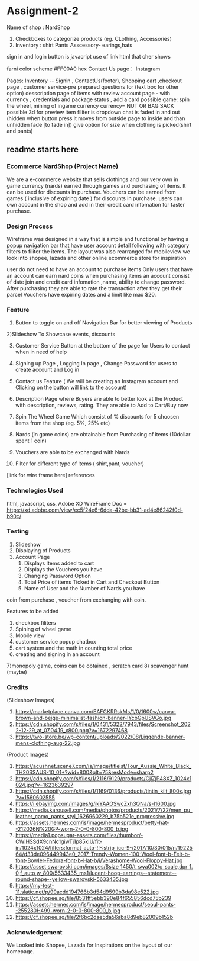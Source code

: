 # Assignment-2

Name of shop : NardShop

1. Checkboxes to categorize products (eg. CLothing, Accessories)
2. Inventory : shirt Pants Asscessory- earings,hats

sign in and login button is javacript use of link html that cher shows

farni color scheme #FF00A0 hex
Contact Us page： Instagram

Pages: Inventory -- Signin , ContactUs(footer), Shopping cart ,checkout page , customer service-pre prepared questions for (text box for other option) desscription page of items with review
account page - with currency , credentials and package status , add a card
possible game: spin the wheel, mining of ingame currency
currency= NUT OR BAG SACK
possible 3d for preview item
filiter is dropdown
chat is faded in and out (hidden when button press it moves from outside page to inside and than unhidden fade [to fade in])
give option for size when clothing is picked(shirt and pants)

## readme starts here

### Ecommerce NardShop (Project Name)
We are a e-commerce website that sells clothings and our very own in game currency (nards) earned through games and purchasing of items. It can be used for discounts in purchase. Vouchers can be earned from games ( inclusive of expiring date ) for discounts in purchase.
users can own account in the shop and add in their credit card infomation for faster purchase.

### Design Process
Wireframe was designed in a way that is simple and functional by having a popup navigation bar that have user account detail following with category filters to filiter the items.
The layout was also rearranged for mobileview
we look into shopee, lazada and other online ecommerce store for inspiration
 


user do not need to have an account to purchase items
Only users that have an account can earn nard coins when purchasing items
an account consist of date join and credit card infomation ,name, ability to change password. After purchasing they are able to rate the transaction after they get their parcel
Vouchers have expiring dates and a limit like max $20. 

### Feature
1) Button to toggle on and off Navigation Bar for better viewing of Products

2)Slideshow To Showcase events, discounts

3) Customer Service Button at the bottom of the page for Users to contact when in need of help

4) Signing up Page , Logging In page , Change Password for users to create account and Log in

5) Contact us Feature ( We will be creating an Instagram account and Clicking on the button will link to the account)

6) Description Page where Buyers are able to better look at the Product with description, reviews, rating. They are able to Add to Cart/Buy now

7) Spin The Wheel Game Which consist of % discounts for 5 choosen items from the shop (eg. 5%, 25% etc)

8) Nards (in game coins) are obtainable from Purchasing of items (10dollar spent 1 coin) 

9) Vouchers are able to be exchanged with Nards

10) Filter for different type of items ( shirt,pant, voucher)

[link for wire frame here]
references

### Technologies Used
html, javascript, css, Adobe XD
WireFrame Doc = https://xd.adobe.com/view/ec5f24e6-6dda-42be-bb31-ad4e86242f0d-b90c/

### Testing 

1) Slideshow
2) Displaying of Products
3) Account Page
    1. Displays Items added to cart
    2. Displays the Vouchers you have
    3. Changing Password Option
    4. Total Price of items Ticked in Cart and Checkout Button
    6. Name of User and the Number of Nards you have


coin from purchase , voucher from exchanging with coin.

Features to be added
1) checkbox filiters 
2) Spining of wheel game
3) Mobile view
4) customer service popup chatbox 
5) cart system and the math in counting total price 
6) creating and signing in an account

7)monopoly game, coins can be obtained , scratch card 
8) scavenger hunt (maybe)


### Credits

(Slideshow Images)
1. https://marketplace.canva.com/EAFGKRRskMs/1/0/1600w/canva-brown-and-beige-minimalist-fashion-banner-lYcbGpUSVGo.jpg 
2. https://cdn.shopify.com/s/files/1/0431/5322/7943/files/Screenshot_2022-12-29_at_07.04.19_x800.png?v=1672297468
3. https://two-store.be/wp-content/uploads/2022/08/Liggende-banner-mens-clothing-aug-22.jpg

(Product Images)
1. https://acushnet.scene7.com/is/image/titleist/Tour_Aussie_White_Black_TH20SSAUS-10_01+?wid=800&qlt=75&resMode=sharp2
2. https://cdn.shopify.com/s/files/1/2116/9129/products/CjlZjP48XZ_1024x1024.jpg?v=1623639297
3. https://cdn.shopify.com/s/files/1/1169/0136/products/tintin_kilt_800x.jpg?v=1560602555
4. https://i.ebayimg.com/images/g/ikYAAOSwcZxh3QNa/s-l1600.jpg
5. https://media.karousell.com/media/photos/products/2021/7/22/men_pu_leather_camo_pants_styl_1626960229_b75b521e_progressive.jpg
6. https://assets.hermes.com/is/image/hermesproduct/betty-hat--212026N%20GP-worn-2-0-0-800-800_b.jpg
7. https://media1.popsugar-assets.com/files/thumbor/-CWlHSSdX9cnNc1giwTj1p85kIU/fit-in/1024x1024/filters:format_auto-!!-:strip_icc-!!-/2017/10/30/015/n/1922564/d33de096449943e0_2017-Trendy-Women-100-Wool-font-b-Felt-b-font-Bowler-Fedora-font-b-Hat-b/i/Verashome-Wool-Floppy-Hat.jpg
8. https://asset.swarovski.com/images/$size_1450/t_swa002/c_scale,dpr_1.0,f_auto,w_800/5633435_ms1/lucent-hoop-earrings--statement--round-shape--yellow-swarovski-5633435.jpg
9. https://my-test-11.slatic.net/p/99acdd194766b3d54d9599b3da98e522.jpg
10. https://cf.shopee.sg/file/8531ff5ebb390e84f655856dcd75b239
11. https://assets.hermes.com/is/image/hermesproduct/seoul-pants--255280H499-worn-2-0-0-800-800_b.jpg
12. https://cf.shopee.sg/file/2f6bc2dae5da56aba8d9eb82009b152b

### Acknowledgement
 We Looked into Shopee, Lazada for Inspirations on the layout of our homepage.